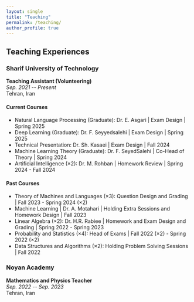 ```yaml
---
layout: single
title: "Teaching"
permalink: /teaching/
author_profile: true
---
```


## Teaching Experiences

### Sharif University of Technology
**Teaching Assistant (Volunteering)**  
*Sep. 2021 -- Present*  
Tehran, Iran

#### Current Courses
- Natural Language Processing (Graduate): Dr. E. Asgari | Exam Design | Spring 2025
- Deep Learning (Graduate): Dr. F. Seyyedsalehi | Exam Design | Spring 2025
- Technical Presentation: Dr. Sh. Kasaei | Exam Design | Fall 2024
- Machine Learning Theory (Graduate): Dr. F. SeyedSalehi | Co-Head of Theory | Spring 2024
- Artificial Intelligence (×2): Dr. M. Rohban | Homework Review | Spring 2024 - Fall 2024

#### Past Courses
- Theory of Machines and Languages (×3): Question Design and Grading | Fall 2023 - Spring 2024 (×2)
- Machine Learning | Dr. A. Motahari | Holding Extra Sessions and Homework Design | Fall 2023
- Linear Algebra (×2): Dr. H.R. Rabiee | Homework and Exam Design and Grading | Spring 2022 - Spring 2023
- Probability and Statistics (×4): Head of Exams | Fall 2022 (×2) - Spring 2022 (×2)
- Data Structures and Algorithms (×2): Holding Problem Solving Sessions | Fall 2022

### Noyan Academy
**Mathematics and Physics Teacher**  
*Sep. 2022 -- Sep. 2023*  
Tehran, Iran 